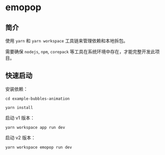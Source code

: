 # emopop

## 简介

使用 `yarn` 和 `yarn workspace` 工具链来管理依赖和本地拆包。

需要确保 `nodejs`, `npm`, `corepack` 等工具在系统环境中存在，才能完整开发此项目。

## 快速启动

安装依赖：

```shell
cd example-bubbles-animation

yarn install
```

启动 v1 版本：

```shell
yarn workspace app run dev
```

启动 v2 版本：

```shell
yarn workspace emopop run dev
```
